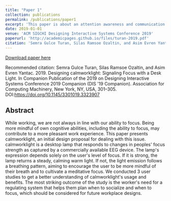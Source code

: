 ```yaml
---
title: "Paper 1"
collection: publications
permalink: /publications/paper1
excerpt: 'This paper is about an attention awareness and communication regulation system for physical communities and organizations.'
date: 2019-01-01
venue: 'ACM SIGCHI Designing Interactive Systems Conference 2019'
paperurl: 'http://academicpages.github.io/files/turan-2019.pdf'
citation: 'Semra Gulce Turan, Silas Ramsoe Ozaltin, and Asim Evren Yantac. (2019). &quot;Designing calmworklight: Signaling Focus with a Desk Light.&quot; <i>In Companion Publication of the 2019 on Designing Interactive Systems Conference 2019 Companion (DIS '19 Companion). Association for Computing Machinery, New York, NY, USA, 301–305</i>. 1(1).'
---
```


[Download paper here](http://academicpages.github.io/files/turan-2019.pdf)

Recommended citation: Semra Gulce Turan, Silas Ramsoe Ozaltin, and Asim Evren Yantac. 2019. Designing calmworklight: Signaling Focus with a Desk Light. In Companion Publication of the 2019 on Designing Interactive Systems Conference 2019 Companion (DIS '19 Companion). Association for Computing Machinery, New York, NY, USA, 301–305. DOI:https://doi.org/10.1145/3301019.3323907

## Abstract
While working, we are not always in line with our ability to focus. Being more mindful of own cognitive abilities, including the ability to focus, may contribute to a more pleasant work experience. This paper presents calmworklight, an initial design proposal for dealing with this issue. calmworklight is a desktop lamp that responds to changes in peoples' focus strength as captured by a commercially available EEG device. The lamp's expression depends solely on the user's level of focus. If it is strong, the lamp returns a steady, calming warm light. If not, the light emission follows a breathing pattern, aiming to encourage the user to be more mindful of their breath and to cultivate a meditative focus. We conducted 3 user studies to get a better understanding of calmworklight's usage and benefits. The most striking outcome of the study is the worker's need for a regulating system that helps them plan when to socialize and when to focus, which should be considered for future workplace designs.
